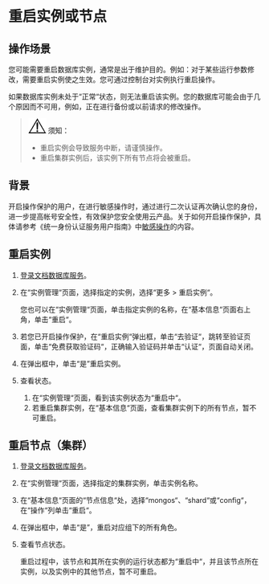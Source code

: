 # 重启实例或节点<a name="dds_03_0003"></a>

## 操作场景<a name="section1538841202523"></a>

您可能需要重启数据库实例，通常是出于维护目的。例如：对于某些运行参数修改，需要重启实例使之生效。您可通过控制台对实例执行重启操作。

如果数据库实例未处于“正常“状态，则无法重启该实例。您的数据库可能会由于几个原因而不可用，例如，正在进行备份或以前请求的修改操作。

>![](public_sys-resources/icon-notice.gif) **须知：**   
>-   重启实例会导致服务中断，请谨慎操作。  
>-   重启集群实例后，该实例下所有节点将会被重启。  

## 背景<a name="section6437112514327"></a>

开启操作保护的用户，在进行敏感操作时，通过进行二次认证再次确认您的身份，进一步提高帐号安全性，有效保护您安全使用云产品。关于如何开启操作保护，具体请参考《统一身份认证服务用户指南》中[敏感操作](https://support.huaweicloud.com/usermanual-iam/iam_07_0002.html)的内容。

## 重启实例<a name="section986617183648"></a>

1.  [登录文档数据库服务](https://support.huaweicloud.com/qs-dds/dds_02_0043.html)。
2.  在“实例管理“页面，选择指定的实例，选择“更多  \>  重启实例“。

    您也可以在“实例管理“页面，单击指定实例的名称，在“基本信息“页面右上角，单击“重启“。

3.  若您已开启操作保护，在“重启实例“弹出框，单击“去验证“，跳转至验证页面，单击“免费获取验证码“，正确输入验证码并单击“认证“，页面自动关闭。
4.  在弹出框中，单击“是”重启实例。
5.  查看状态。
    1.  在“实例管理“页面，看到该实例状态为“重启中“。
    2.  若重启集群实例，在“基本信息“页面，查看集群实例下的所有节点，暂不可重启。


## 重启节点（集群）<a name="section42490975183655"></a>

1.  [登录文档数据库服务](https://support.huaweicloud.com/qs-dds/dds_02_0043.html)。
2.  在“实例管理“页面，选择指定的集群实例，单击实例名称。
3.  在“基本信息“页面的“节点信息“处，选择“mongos“、“shard“或“config“，在“操作“列单击“重启“。
4.  在弹出框中，单击“是”，重启对应组下的所有角色。
5.  查看节点状态。

    重启过程中，该节点和其所在实例的运行状态都为“重启中“，并且该节点所在实例，以及实例中的其他节点，暂不可重启。


